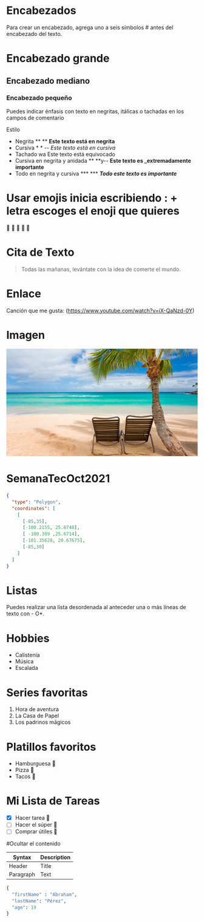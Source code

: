 # Encabezados
Para crear un encabezado, agrega uno a seis símbolos # antes del encabezado del texto.

# Encabezado grande
## Encabezado mediano
### Encabezado pequeño


Puedes indicar énfasis con texto en negritas, itálicas o tachadas en los campos de comentario

Estilo
- Negrita ** ** **Este texto está en negrita**
- Cursiva * * -- *Este texto está en cursiva*
- Tachado wa Este texto está equivocado
- Cursiva en negrita y anidada ** **y-- **Este texto es _extremadamente importante**
- Todo en negrita y cursiva *** *** ***Todo este texto es importante***

# Usar emojis inicia escribiendo : + letra escoges el enoji que quieres
🍎
👏
🥇
🥈
🥉

# Cita de Texto
> Todas las mañanas, levántate con la idea de comerte el mundo.

# Enlace
Canción que me gusta: (https://www.youtube.com/watch?v=iX-QaNzd-0Y)

# Imagen
![Playa](playa.jpg)


# SemanaTecOct2021
```geojson
{
  "type": "Polygon",
  "coordinates": [
    [
      [-85,35],
      [-100.2155, 25.6748],
      [ -100.309 ,25.6714],
      [-101.35628, 20.67675],
      [-85,30]
    ]
  ]
}
```


# Listas 
Puedes realizar una lista desordenada al anteceder una o más líneas de texto con - O*.

# Hobbies
- Calistenia 
- Música
- Escalada

# Series favoritas
1. Hora de aventura
2. La Casa de Papel
3. Los padrinos mágicos

# Platillos favoritos
- Hamburguesa 🍔
- Pizza 🍕
- Tacos 🌮


# Mi Lista de Tareas
- [x] Hacer tarea 📓
- [ ] Hacer el súper 🍎
- [ ] Comprar útiles 📝

#Ocultar el contenido
<!--This content will not appear in the rendered Markdown -->

| Syntax | Description | 
| ----------- | ----------- |
| Header | Title |
| Paragraph | Text |


```python
{
  "firstName" : "Abraham", 
  "lastName": "Pérez", 
  "age": 19
}
```

